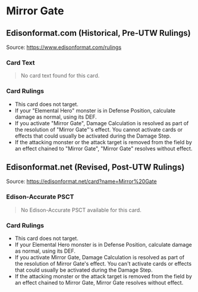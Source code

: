 # Mirror Gate

## Edisonformat.com (Historical, Pre-UTW Rulings)

Source: https://www.edisonformat.com/rulings

### Card Text

> No card text found for this card.

### Card Rulings

*   This card does not target.
*   If your "Elemental Hero" monster is in Defense Position, calculate damage as normal, using its DEF.
*   If you activate "Mirror Gate", Damage Calculation is resolved as part of the resolution of "Mirror Gate"'s effect. You cannot activate cards or effects that could usually be activated during the Damage Step.
*   If the attacking monster or the attack target is removed from the field by an effect chained to "Mirror Gate", "Mirror Gate" resolves without effect.

## Edisonformat.net (Revised, Post-UTW Rulings)

Source: https://edisonformat.net/card?name=Mirror%20Gate

### Edison-Accurate PSCT

> No Edison-Accurate PSCT available for this card.

### Card Rulings

*   This card does not target.
*   If your Elemental Hero monster is in Defense Position, calculate damage as normal, using its DEF.
*   If you activate Mirror Gate, Damage Calculation is resolved as part of the resolution of Mirror Gate's effect. You can't activate cards or effects that could usually be activated during the Damage Step.
*   If the attacking monster or the attack target is removed from the field by an effect chained to Mirror Gate, Mirror Gate resolves without effect.
            